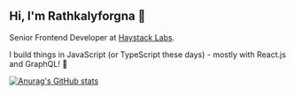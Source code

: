 ## Hi, I'm Rathkalyforgna 👋

Senior Frontend Developer at [Haystack Labs](https://labs.haystack.asia/).

I build things in JavaScript (or TypeScript these days) - mostly with React.js and GraphQL! 💚

[![Anurag's GitHub stats](https://github-readme-stats.vercel.app/api?username=rathkalyforgna)](https://github.com/anuraghazra/github-readme-stats)
